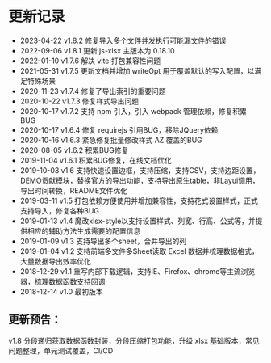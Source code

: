 # 更新记录

- 2023-04-22 v1.8.2 修复导入多个文件并发执行可能漏文件的错误
- 2022-09-06 v1.8.1 更新 js-xlsx 主版本为 0.18.10
- 2022-01-10 v1.7.6 解决 vite 打包兼容性问题
- 2021-05-31 v1.7.5 更新文档并增加 writeOpt 用于覆盖默认的写入配置，以满足特殊场景
- 2020-11-23 v1.7.4 修复了导出索引的重要问题
- 2020-10-22 v1.7.3 修复样式导出问题
- 2020-10-17 v1.7.2 支持 npm 引入，引入 webpack 管理依赖，修复积累 BUG
- 2020-10-17 v1.6.4 修复 requirejs 引用BUG，移除JQuery依赖
- 2020-10-16 v1.6.3 紧急修复批量修改样式 AZ 覆盖的BUG
- 2020-08-05 v1.6.2 积累BUG修复
- 2019-11-04 v1.6.1 积累BUG修复，在线文档优化
- 2019-10-03 v1.6 支持快速设置边框，支持压缩，支持CSV，支持边距设置，DEMO贡献模块，替换官方的导出功能，支持导出原生table，非Layui调用，导出时间转换，README文件优化
- 2019-03-11 v1.5 打包依赖方便使用并增加兼容性，支持花式设置样式，正式支持导入，修复各种BUG
- 2019-01-13 v1.4 魔改xlsx-style以支持设置样式、列宽、行高、公式等，并提供相应的辅助方法生成需要的配置信息
- 2019-01-09 v1.3 支持导出多个sheet，合并导出的列
- 2019-01-04 v1.2 支持前端多文件多Sheet读取 Excel 数据并梳理数据格式，大量数据导出效率优化
- 2018-12-29 v1.1 重写内部下载逻辑，支持IE、Firefox、chrome等主流浏览器，梳理数据函数支持回调
- 2018-12-14 v1.0 最初版本

## 更新预告：

v1.8 分段递归获取数据函数封装，分段压缩打包功能，升级 xlsx 基础版本，常见问题整理，单元测试覆盖，CI/CD